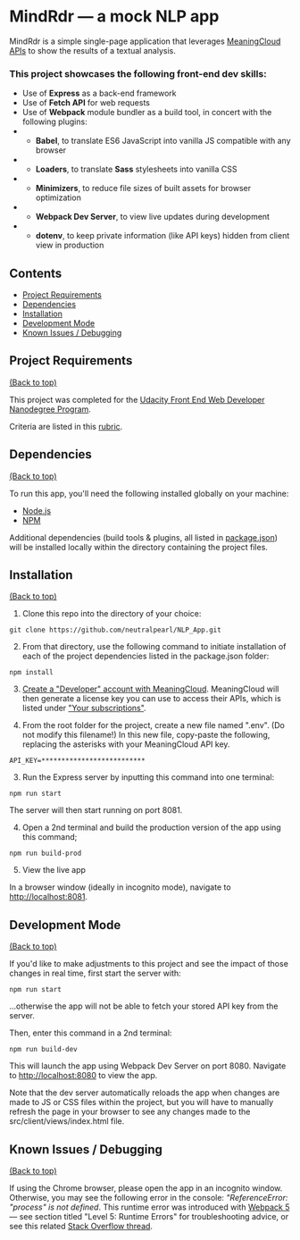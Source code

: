 # MindRdr — a mock NLP app

MindRdr is a simple single-page application that leverages [MeaningCloud APIs](https://www.meaningcloud.com/developer/apis) to show the results of a textual analysis.

### This project showcases the following front-end dev skills:
 - Use of **Express** as a back-end framework 
 - Use of **Fetch API** for web requests
 - Use of **Webpack** module bundler as a build tool, in concert with the following plugins:
 - - **Babel**, to translate ES6 JavaScript into vanilla JS compatible with any browser
 - - **Loaders**, to translate **Sass** stylesheets into vanilla CSS
 - - **Minimizers**, to reduce file sizes of built assets for browser optimization
 - - **Webpack Dev Server**, to view live updates during development
 - - **dotenv**, to keep private information (like API keys) hidden from client view in production

## Contents

- [Project Requirements](#project-requirements)
- [Dependencies](#dependencies)
- [Installation](#installation)
- [Development Mode](#development-mode)
- [Known Issues / Debugging](#known-issues-/-debugging)


## Project Requirements
[(Back to top)](#contents)

This project was completed for the [Udacity Front End Web Developer Nanodegree Program](https://www.udacity.com/course/front-end-web-developer-nanodegree--nd0011). 

Criteria are listed in this [rubric](https://review.udacity.com/#!/rubrics/3626/view).

## Dependencies
[(Back to top)](#contents)

To run this app, you'll need the following installed globally on your machine:
- [Node.js](https://nodejs.org/en/)
- [NPM](https://nodejs.org/en/)

Additional dependencies (build tools & plugins, all listed in [package.json](./package.json)) will be installed locally within the directory containing the project files.

## Installation
[(Back to top)](#contents)

1. Clone this repo into the directory of your choice:

```git clone https://github.com/neutralpearl/NLP_App.git```

2. From that directory, use the following command to initiate installation of each of the project dependencies listed in the package.json folder:

```npm install```

3. [Create a "Developer" account with MeaningCloud](https://www.meaningcloud.com/developer/login). MeaningCloud will then generate a license key you can use to access their APIs, which is listed under ["Your subscriptions"](https://www.meaningcloud.com/developer/account/subscriptions).

4. From the root folder for the project, create a new file named ".env". (Do not modify this filename!) In this new file, copy-paste the following, replacing the asterisks with your MeaningCloud API key.

```API_KEY=**************************```

3. Run the Express server by inputting this command into one terminal:

```npm run start```

The server will then start running on port 8081.

4. Open a 2nd terminal and build the production version of the app using this command;

```npm run build-prod```

5. View the live app

In a browser window (ideally in incognito mode), navigate to [http://localhost:8081](http://localhost:8081).

## Development Mode
[(Back to top)](#contents)

If you'd like to make adjustments to this project and see the impact of those changes in real time, first start the server with:

```npm run start```

...otherwise the app will not be able to fetch your stored API key from the server.

Then, enter this command in a 2nd terminal:

```npm run build-dev```

This will launch the app using Webpack Dev Server on port 8080. Navigate to [http://localhost:8080](http://localhost:8080) to view the app. 

Note that the dev server automatically reloads the app when changes are made to JS or CSS files within the project, but you will have to manually refresh the page in your browser to see any changes made to the src/client/views/index.html file.

## Known Issues / Debugging
[(Back to top)](#contents)

If using the Chrome browser, please open the app in an incognito window. Otherwise, you may see the following error in the console: *"ReferenceError: "process" is not defined*. This runtime error was introduced with [Webpack 5](https://webpack.js.org/migrate/5/#upgrade-webpack-to-5) — see section titled "Level 5: Runtime Errors" for troubleshooting advice, or see this related [Stack Overflow thread](https://stackoverflow.com/questions/41359504/webpack-bundle-js-uncaught-referenceerror-process-is-not-defined).
